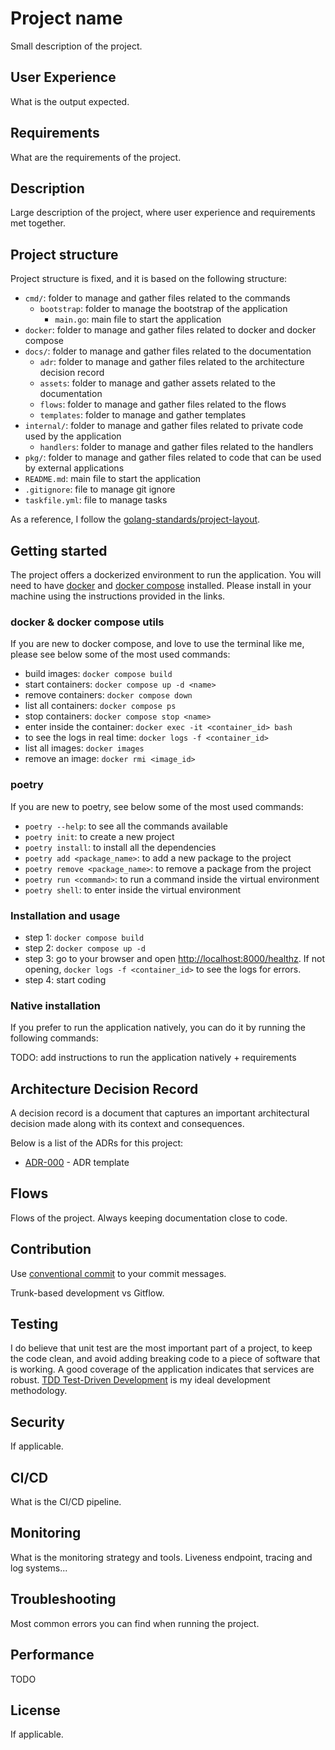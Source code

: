 # Project name

Small description of the project.

## User Experience

What is the output expected.

## Requirements

What are the requirements of the project.

## Description

Large description of the project, where user experience and requirements met
together.

## Project structure

Project structure is fixed, and it is based on the following structure:

- `cmd/`: folder to manage and gather files related to the commands
  - `bootstrap`: folder to manage the bootstrap of the application
    - `main.go`: main file to start the application
- `docker`: folder to manage and gather files related to docker and docker
  compose
- `docs/`: folder to manage and gather files related to the documentation
  - `adr`: folder to manage and gather files related to the architecture
    decision record
  - `assets`: folder to manage and gather assets related to the documentation
  - `flows`: folder to manage and gather files related to the flows
  - `templates`: folder to manage and gather templates
- `internal/`: folder to manage and gather files related to private code used by
  the application
  - `handlers`: folder to manage and gather files related to the handlers
- `pkg/`: folder to manage and gather files related to code that can be used by
  external applications
- `README.md`: main file to start the application
- `.gitignore`: file to manage git ignore
- `taskfile.yml`: file to manage tasks

As a reference, I follow the
[golang-standards/project-layout](https://github.com/golang-standards/project-layout/blob/master/README.md).

## Getting started

The project offers a dockerized environment to run the application. You will
need to have [docker](https://docs.docker.com/get-docker/) and
[docker compose](https://docs.docker.com/compose/install/) installed. Please
install in your machine using the instructions provided in the links.

### docker & docker compose utils

If you are new to docker compose, and love to use the terminal like me, please
see below some of the most used commands:

- build images: `docker compose build`
- start containers: `docker compose up -d <name>`
- remove containers: `docker compose down`
- list all containers: `docker compose ps`
- stop containers: `docker compose stop <name>`
- enter inside the container: `docker exec -it <container_id> bash`
- to see the logs in real time: `docker logs -f <container_id>`
- list all images: `docker images`
- remove an image: `docker rmi <image_id>`

### poetry

If you are new to poetry, see below some of the most used commands:

- `poetry --help`: to see all the commands available
- `poetry init`: to create a new project
- `poetry install`: to install all the dependencies
- `poetry add <package_name>`: to add a new package to the project
- `poetry remove <package_name>`: to remove a package from the project
- `poetry run <command>`: to run a command inside the virtual environment
- `poetry shell`: to enter inside the virtual environment

### Installation and usage

- step 1: `docker compose build`
- step 2: `docker compose up -d`
- step 3: go to your browser and open
  [http://localhost:8000/healthz](http://localhost:8000/healthz). If not opening,
  `docker logs -f <container_id>` to see the logs for errors.
- step 4: start coding

### Native installation

If you prefer to run the application natively, you can do it by running the
following commands:

TODO: add instructions to run the application natively + requirements

## Architecture Decision Record

A decision record is a document that captures an important architectural
decision made along with its context and consequences.

Below is a list of the ADRs for this project:

- [ADR-000](../../docs/templates/adr.md) - ADR template

## Flows

Flows of the project. Always keeping documentation close to code.

## Contribution

Use [conventional commit](https://www.conventionalcommits.org/en/v1.0.0/) to
your commit messages.

Trunk-based development vs Gitflow.

## Testing

I do believe that unit test are the most important part of a project, to keep
the code clean, and avoid adding breaking code to a piece of software that is
working. A good coverage of the application indicates that services are robust.
[TDD Test-Driven Development](
https://www.guru99.com/test-driven-development.html) is my ideal development
methodology.

## Security

If applicable.

## CI/CD

What is the CI/CD pipeline.

## Monitoring

What is the monitoring strategy and tools. Liveness endpoint, tracing and log
systems...

## Troubleshooting

Most common errors you can find when running the project.

## Performance

TODO

## License

If applicable.
